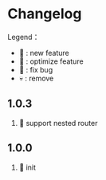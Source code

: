 #  Changelog

Legend：

* 🚩 : new feature
* 💄 : optimize feature
* 🐞 : fix bug
* 💀 : remove

## 1.0.3
1. 🚩 support nested router

## 1.0.0
1. 🚩 init
